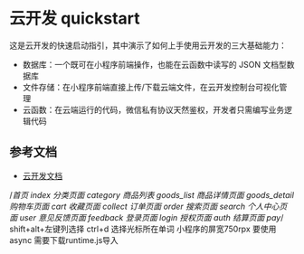 # 云开发 quickstart

这是云开发的快速启动指引，其中演示了如何上手使用云开发的三大基础能力：

- 数据库：一个既可在小程序前端操作，也能在云函数中读写的 JSON 文档型数据库
- 文件存储：在小程序前端直接上传/下载云端文件，在云开发控制台可视化管理
- 云函数：在云端运行的代码，微信私有协议天然鉴权，开发者只需编写业务逻辑代码

## 参考文档

- [云开发文档](https://developers.weixin.qq.com/miniprogram/dev/wxcloud/basis/getting-started.html)

/*首页   index
分类页面 category
商品列表 goods_list
商品详情页面 goods_detail
购物车页面  cart
收藏页面  collect
订单页面  order
搜索页面  search
个人中心页面 user
意见反馈页面 feedback
登录页面  login
授权页面  auth
结算页面  pay*/
shift+alt+左键列选择
ctrl+d 选择光标所在单词
小程序的屏宽750rpx
要使用async 需要下载runtime.js导入